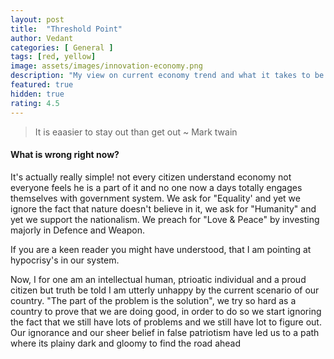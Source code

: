```yaml
---
layout: post
title:  "Threshold Point"
author: Vedant
categories: [ General ]
tags: [red, yellow]
image: assets/images/innovation-economy.png
description: "My view on current economy trend and what it takes to be inevitable system."
featured: true
hidden: true
rating: 4.5
---
```


>It is eaasier to stay out than get out ~ Mark twain

#### What is wrong right now?

It's actually really simple! not every citizen understand economy not everyone feels he is a part of it and no one now a days totally engages themselves with government system.
We ask for "Equality' and yet we ignore the fact that nature doesn't believe in it, we ask for "Humanity" and yet we support the nationalism.
We preach for "Love & Peace" by investing majorly in Defence and Weapon.

If you are a keen reader you might have understood, that I am pointing at hypocrisy's in our system.

Now, I for one am an intellectual human, ptrioatic individual and a proud citizen but truth be told I am utterly unhappy by the current scenario of our country.
"The part of the problem is the solution", we try so hard as a country to prove that we are doing good, in order to do so we start ignoring the fact that we still have lots of problems and we still have lot to figure out.
Our ignorance and our sheer belief in false patriotism have led us to a path where its plainy dark and gloomy to find the road ahead




